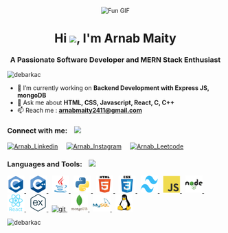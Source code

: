 <p align="center">
  <img src="https://i.giphy.com/media/v1.Y2lkPTc5MGI3NjExZmdweHJiazIyNXU3cmhqZW8zMjhsZ3g4cXozMXVubHJkeXNkY2NhZiZlcD12MV9pbnRlcm5hbF9naWZfYnlfaWQmY3Q9Zw/bGgsc5mWoryfgKBx1u/giphy.gif" alt="Fun GIF">
</p>

<h1 align="center">Hi <img src="https://media.giphy.com/media/hvRJCLFzcasrR4ia7z/giphy.gif" width="35">, I'm Arnab Maity</h1>
<h3 align="center">A Passionate Software Developer and MERN Stack Enthusiast</h3>

<p align="left"> <img src="https://komarev.com/ghpvc/?username=arnab18maity&label=Profile%20views&color=0e75b6&style=flat" alt="debarkac" /> </p>

- 🔭 I’m currently working on **Backend Development with Express JS, mongoDB**
- 💬 Ask me about **HTML, CSS, Javascript, React, C, C++**
- 📫 Reach me :  **arnabmaity2411@gmail.com**

<h3 align="left">Connect with me: &nbsp &nbsp<img src="https://raw.githubusercontent.com/ShahriarShafin/ShahriarShafin/main/Assets/handshake.gif" width=70></h3>
<p align="left">
<a href="https://www.linkedin.com/in/arnab-maity951/" target="blank"><img align="center" src="https://raw.githubusercontent.com/rahuldkjain/github-profile-readme-generator/master/src/images/icons/Social/linked-in-alt.svg" alt="Arnab_Linkedin" height="30" width="40" /></a> &nbsp &nbsp
<a href="https://instagram.com/a_rnab_18" target="blank"><img align="center" src="https://raw.githubusercontent.com/rahuldkjain/github-profile-readme-generator/master/src/images/icons/Social/instagram.svg" alt="Arnab_Instagram" height="30" width="40" /></a> &nbsp &nbsp
<a href="https://www.leetcode.com/arnab18maity" target="blank"><img align="center" src="https://raw.githubusercontent.com/rahuldkjain/github-profile-readme-generator/master/src/images/icons/Social/leet-code.svg" alt="Arnab_Leetcode" height="30" width="40" /></a>
</p>

<h3 align="left">Languages and Tools: &nbsp &nbsp<img src = "https://media2.giphy.com/media/QssGEmpkyEOhBCb7e1/giphy.gif?cid=ecf05e47a0n3gi1bfqntqmob8g9aid1oyj2wr3ds3mg700bl&rid=giphy.gif" width ="30"></h3>
<p align="left"><a href="https://www.w3schools.com/c/index.php" target="_blank" rel="noreferrer"> <img src="https://raw.githubusercontent.com/devicons/devicon/master/icons/c/c-original.svg" alt="c" width="40" height="40"/> </a> &nbsp <a href="https://www.w3schools.com/cpp/" target="_blank" rel="noreferrer"> <img src="https://raw.githubusercontent.com/devicons/devicon/master/icons/cplusplus/cplusplus-original.svg" alt="cplusplus" width="40" height="40"/> </a> &nbsp <a href="https://www.java.com" target="_blank" rel="noreferrer"> <img src="https://raw.githubusercontent.com/devicons/devicon/master/icons/java/java-original.svg" alt="java" width="40" height="40"/> </a> &nbsp <a href="https://www.python.org" target="_blank" rel="noreferrer"> <img src="https://raw.githubusercontent.com/devicons/devicon/master/icons/python/python-original.svg" alt="python" width="40" height="40"/> </a>   &nbsp  <a href="https://www.w3schools.com/html/default.asp" target="_blank" rel="noreferrer"> <img src="https://raw.githubusercontent.com/devicons/devicon/master/icons/html5/html5-original-wordmark.svg" alt="html5" width="40" height="40"/> </a>  &nbsp  <a href="https://www.w3schools.com/css/" target="_blank" rel="noreferrer"> <img src="https://raw.githubusercontent.com/devicons/devicon/master/icons/css3/css3-original-wordmark.svg" alt="css3" width="40" height="40"/> </a> &nbsp <a href="https://www.tailwindcss.com/" target="_blank" rel="noreferrer"> <img src="Tailwind_CSS.svg" alt="tailwindcss" width="40" height="40"/> </a>  &nbsp <a href="https://developer.mozilla.org/en-US/docs/Web/JavaScript" target="_blank" rel="noreferrer"> <img src="https://raw.githubusercontent.com/devicons/devicon/master/icons/javascript/javascript-original.svg" alt="javascript" width="40" height="40"/> </a> &nbsp <a href="https://nodejs.org" target="_blank" rel="noreferrer"> <img src="https://raw.githubusercontent.com/devicons/devicon/master/icons/nodejs/nodejs-original-wordmark.svg" alt="nodejs" width="40" height="40"/> </a> &nbsp <a href="https://reactjs.org/" target="_blank" rel="noreferrer"> <img src="https://raw.githubusercontent.com/devicons/devicon/master/icons/react/react-original-wordmark.svg" alt="react" width="40" height="40"/> </a> &nbsp <a href="https://expressjs.com/" target="_blank" rel="noreferrer"><img src="expressjs.svg" alt="langchain" width="40" height="40"/> </a> &nbsp <a href="https://git-scm.com/" target="_blank" rel="noreferrer"> <img src="https://www.vectorlogo.zone/logos/git-scm/git-scm-icon.svg" alt="git" width="40" height="40"/> </a> &nbsp <a href="https://www.mongodb.com/" target="_blank" rel="noreferrer"> <img src="https://raw.githubusercontent.com/devicons/devicon/master/icons/mongodb/mongodb-original-wordmark.svg" alt="mongodb" width="40" height="40"/> </a> &nbsp <a href="https://www.mysql.com/" target="_blank" rel="noreferrer"> <img src="https://raw.githubusercontent.com/devicons/devicon/master/icons/mysql/mysql-original-wordmark.svg" alt="mysql" width="40" height="40"/> </a> &nbsp  <a href="https://www.linux.org/" target="_blank" rel="noreferrer"> <img src="https://raw.githubusercontent.com/devicons/devicon/master/icons/linux/linux-original.svg" alt="linux" width="40" height="40"/> </a> </p>

<p><img align="left" src="https://github-readme-stats.vercel.app/api/top-langs?username=arnab18maity&show_icons=true&locale=en&layout=donut" alt="debarkac" /></p>
